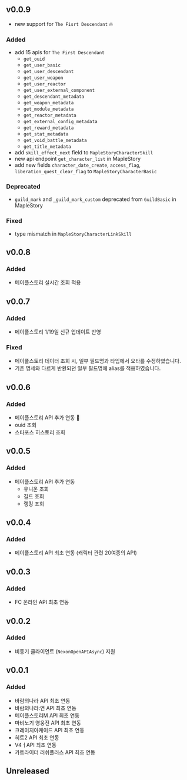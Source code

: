 ## v0.0.9
- new support for `The Fisrt Descendant` :fire:

### Added
- add 15 apis for `The First Descendant`
  - `get_ouid`
  - `get_user_basic`
  - `get_user_descendant`
  - `get_user_weapon`
  - `get_user_reactor`
  - `get_user_external_component`
  - `get_descendant_metadata`
  - `get_weapon_metadata`
  - `get_module_metadata`
  - `get_reactor_metadata`
  - `get_external_config_metadata`
  - `get_reward_metadata`
  - `get_stat_metadata`
  - `get_void_battle_metadata`
  - `get_title_metadata`
- add `skill_effect_next` field to `MapleStoryCharacterSkill`
- new api endpoint `get_character_list` in MapleStory
-  add new fields `character_date_create`, `access_flag`, `liberation_quest_clear_flag` to `MapleStoryCharacterBasic`

### Deprecated
- `guild_mark` and `_guild_mark_custom` deprecated from `GuildBasic` in MapleStory

### Fixed
-  type mismatch in `MapleStoryCharacterLinkSkill`

## v0.0.8
### Added
- 메이플스토리 실시간 조회 적용

## v0.0.7
### Added
- 메이플스토리 1/19일 신규 업데이트 반영

### Fixed
- 메이플스토리 데이터 조회 시, 일부 필드명과 타입에서 오타를 수정하였습니다.
- 기존 명세와 다르게 반환되던 일부 필드명에 alias를 적용하였습니다.

## v0.0.6
### Added
- 메이플스토리 API 추가 연동 🍁
- ouid 조회
- 스타포스 히스토리 조회

## v0.0.5
### Added
- 메이플스토리 API 추가 연동
  - 유니온 조회
  - 길드 조회
  - 랭킹 조회

## v0.0.4
### Added
- 메이플스토리 API 최초 연동 (캐릭터 관련 20여종의 API)

## v0.0.3
### Added
- FC 온라인 API 최초 연동

## v0.0.2
### Added
- 비동기 클라이언트 (`NexonOpenAPIAsync`) 지원

## v0.0.1
### Added
- 바람의나라 API 최초 연동
- 바람의나라:연 API 최초 연동
- 메이플스토리M API 최초 연동
- 마비노기 영웅전 API 최초 연동
- 크레이지아케이드 API 최초 연동
- 히트2 API 최초 연동
- V4ㅓAPI 최초 연동
- 카트라이더 러쉬플러스 API 최초 연동

## Unreleased